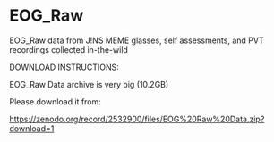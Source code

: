 # EOG_Raw
EOG_Raw data from J!NS MEME glasses, self assessments, and PVT recordings collected in-the-wild

DOWNLOAD INSTRUCTIONS:

EOG_Raw Data archive is very big (10.2GB)

Please download it from:

https://zenodo.org/record/2532900/files/EOG%20Raw%20Data.zip?download=1


